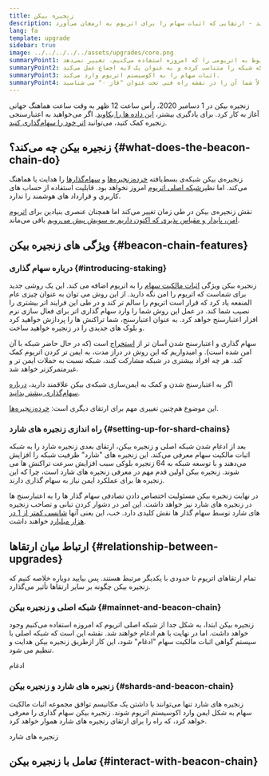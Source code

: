 ```yaml
---
title: زنجیره بیکن
description: در مورد زنجیره‌ی بیکن یاد بگیرید - ارتقایی که اثبات سهام را برای اتریوم به ارمغان می‌آورد.
lang: fa
template: upgrade
sidebar: true
image: ../../../../../assets/upgrades/core.png
summaryPoint1: زنجیره‌ی بیکن هیچ چیز مربوط به اتریومی را که امروزه استفاده می‌کنیم، تغییر نمی‌دهد.
summaryPoint2: بلکه شبکه را متناسب کرده و به عنوان یک لایه اجماع عمل می‌کند.
summaryPoint3: اثبات سهام را به اکوسیستم اتریوم وارد می‌کند.
summaryPoint4: احتمالاً شما آن را در نقشه راه فنی تحت عنوان "فاز ۰" می شناسید.
---
```


<UpgradeStatus isShipped dateKey="page-upgrades-beacon-date">
    زنجیره بیکن در 1 دسامبر 2020، رأس ساعت 12 ظهر به وقت ساعت هماهنگ جهانی آغاز به کار کرد. برای یادگیری بیشتر، <a href="https://beaconscan.com/">این داده ها را بکاوید</a>. اگر می‌خواهید به اعتبارسنجی زنجیره کمک کنید، می‌توانید <a href="/staking/">اتر خود را سهام‌گذاری کنید</a>.
</UpgradeStatus>

## زنجیره بیکن چه می‌کند؟ {#what-does-the-beacon-chain-do}

زنجیره‌ی بیکن شبکه‌ی بسط‌یافته [خرده‌زنجیره‌ها](/upgrades/sharding/) و [سهام‌گذارها](/staking/) را هدایت یا هماهنگ می‌کند. اما نظیر[شبکه اصلی اتریوم](/glossary/#mainnet) امروز نخواهد بود. قابلیت استفاده از حساب های کاربری و قرارداد های هوشمند را ندارد.

نقش زنجیره‌ی بیکن در طی زمان تغییر می‌کند اما همچنان عنصری بنیادین برای [ اتریوم امن، پایدار و مقیاس پذیری که اکنون داریم به سویش پیش می‌رویم](/upgrades/vision/) باقی می‌ماند.

## ویژگی های زنجیره بیکن {#beacon-chain-features}

### درباره سهام گذاری {#introducing-staking}

زنجیره بیکن ویژگی [اثبات مالکیت سهام](/developers/docs/consensus-mechanisms/pos/) را به اتریوم اضافه می‌ کند. این یک روشی جدید برای شماست که اتریوم را امن نگه دارید. از این روش می توان به عنوان چیزی عام المنفعه یاد کرد که قرار است اتریوم را سالم تر کند و در طی این فرایند اتر بیشتری را نصیب شما کند. در عمل این روش شما را وارد سهام گذاری اتر برای فعال سازی نرم افزار اعتبارسنج خواهد کرد. به عنوان اعتبارسنج، شما تراکنش ها را پردازش خواهید کرد و بلوک های جدیدی را در زنجیره خواهید ساخت.

سهام گذاری و اعتبارسنج شدن آسان تر از [استخراج](/developers/docs/mining/) است (که در حال حاضر شبکه با آن امن شده است). و امیدواریم که این روش در دراز مدت، به ایمن تر کردن اتریوم کمک کند. هر چه افراد بیشتری در شبکه مشارکت کنند، شبکه نسبت به حملات ایمن تر و غیرمتمرکزتر خواهد شد.

<InfoBanner emoji=":money_bag:">
اگر به اعتبارسنج شدن و کمک به ایمن‌سازی شبکه‌ی بیکن علاقمند دارید، <a href="/staking/">درباره سهام‌گذاری بیشتر بدانید</a>.
</InfoBanner>

این موضوع هم‌چنین تغییری مهم برای ارتقای دیگری است: [خرده‌زنجیره‌ها](/upgrades/sharding/).

### راه اندازی زنجیره های شارد {#setting-up-for-shard-chains}

بعد از ادغام شدن شبکه اصلی و زنجیره بیکن، ارتقای بعدی زنجیره شارد را به شبکه اثبات مالکیت سهام معرفی می‌کند. این زنجیره های "شارد" ظرفیت شبکه را افزایش می‌دهند و با توسعه شبکه به 64 زنجیره بلوکی سبب افزایش سرعت تراکنش ها می‌ شوند. زنجیره بیکن اولین قدم مهم در معرفی زنجیره های شارد است، چرا که این زنجیره ها برای عملکرد ایمن نیاز به سهام گذاری دارند.

در نهایت زنجیره بیکن مسئولیت اختصاص دادن تصادفی سهام گذار ها را به اعتبارسنج ها در زنجیره های شارد نیز خواهد داشت. این امر در دشوار کردن تبانی و تصاحب زنجیره های شارد توسط سهام گذار ها نقش کلیدی دارد. خب، این یعنی آنها [شانسی کمتر از 1 در هزار میلیارد](https://medium.com/@chihchengliang/minimum-committee-size-explained-67047111fa20) خواهند داشت.

## ارتباط میان ارتقاها {#relationship-between-upgrades}

تمام ارتقاهای اتریوم تا حدودی با یکدیگر مرتبط هستند. پس بیایید دوباره خلاصه کنیم که زنجیره بیکن چگونه بر سایر ارتقاها تأثیر می‌گذارد.

### شبکه اصلی و زنجیره بیکن {#mainnet-and-beacon-chain}

زنجیره بیکن ابتدا، به شکل جدا از شبکه اصلی اتریوم که امروزه استفاده می‌کنیم وجود خواهد داشت. اما در نهایت با هم ادغام خواهند شد. نقشه این است که شبکه اصلی با سیستم گواهی اثبات مالکیت سهام "ادغام" شود، این کار ازطریق زنجیره بیکن هدایت و تنظیم می‌ شود.

<ButtonLink to="/upgrades/merge/">
    ادغام
</ButtonLink>

### زنجیره های شارد و زنجیره بیکن {#shards-and-beacon-chain}

زنجیره های شارد تنها می‌توانند با داشتن یک مکانیسم توافق مجموعه اثبات مالکیت سهام به شکل ایمن وارد اکوسیستم اتریوم شوند. زنجیره بیکن سهام گذاری را معرفی خواهد کرد، که راه را برای ارتقای رنجیره های شارد هموار خواهد کرد.

<ButtonLink to="/upgrades/sharding/">
    زنجیره های شارد
</ButtonLink>

<Divider />

## تعامل با زنجیره بیکن {#interact-with-beacon-chain}

<BeaconChainActions />
